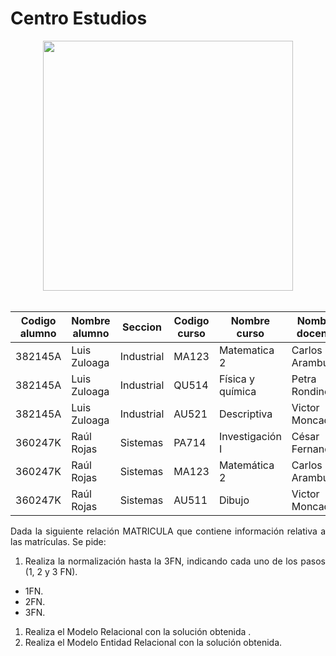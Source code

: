 <div align="justify">


# Centro Estudios

<div align="center">
<img src="img/guarderia.png" width="400px"/>
</div>

</br>

| Codigo alumno | Nombre alumno | Seccion | Codigo curso | Nombre curso | Nombre docente | Oficina | Curso| 
|-----|-----|-----|-----|-----|-----|-----|-----|
| 382145A | Luis Zuloaga | Industrial | MA123 | Matematica 2 |  Carlos Arambulo |  CB-214 |  U |
| 382145A | Luis Zuloaga | Industrial | QU514 | Física y química | Petra Rondinel | CB-110 | U | 
| 382145A | Luis Zuloaga | Industrial | AU521 | Descriptiva | Victor Moncada | CB-120 | W | 
| 360247K | Raúl Rojas | Sistemas | PA714 | Investigación I | César Fernandez | SC-220 | V | 
| 360247K | Raúl Rojas | Sistemas | MA123 | Matemática 2 | Carlos Arambulo | CB-214 | V | 
| 360247K | Raúl Rojas| Sistemas | AU511 | Dibujo | Victor Moncada | CB-120 | U | 

Dada la siguiente relación MATRICULA  que contiene información relativa a las matrículas. Se pide:
1. Realiza la normalización hasta la 3FN, indicando cada uno de los pasos (1, 2 y 3 FN).
- 1FN.
- 2FN.
- 3FN.
1. Realiza el Modelo Relacional con la solución obtenida .
2. Realiza el Modelo Entidad Relacional con la solución obtenida.

</div>